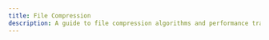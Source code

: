 ```yaml
---
title: File Compression
description: A guide to file compression algorithms and performance trade-offs.
---
```

